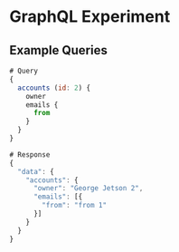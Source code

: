 # GraphQL Experiment

## Example Queries
```js
# Query
{
  accounts (id: 2) {
    owner
    emails {
      from
    }
  }
}

# Response
{
  "data": {
    "accounts": {
      "owner": "George Jetson 2",
      "emails": [{
        "from": "from 1"
      }]
    }
  }
}
```
